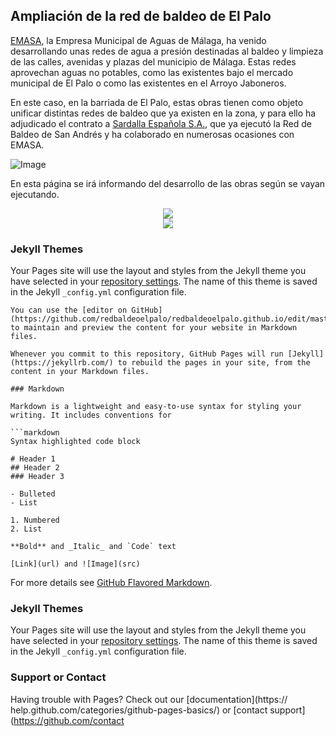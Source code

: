 ## Ampliación de la red de baldeo de El Palo
[EMASA](https://www.emasa.es/), la Empresa Municipal de Aguas de Málaga, ha venido desarrollando unas redes de agua a presión destinadas al baldeo y limpieza de las calles, avenidas y plazas del municipio de Málaga. Estas redes aprovechan  aguas no potables, como las existentes bajo el mercado municipal de El Palo o como las existentes en el Arroyo Jaboneros.

En este caso, en la barriada de El Palo, estas obras tienen como objeto unificar distintas redes de baldeo que ya existen en la zona, y para ello ha adjudicado el contrato a [Sardalla Española S.A.](http://www.sardesa.com/), que ya ejecutó la Red de Baldeo de San Andrés y ha colaborado en numerosas ocasiones con EMASA. 


![Image](https://photos.google.com/photo/AF1QipN-aFlRzW0XYzsHHLmNjWY6qO2R9Duc1UIf4W7E)

En esta página se irá informando del desarrollo de las obras según se vayan ejecutando.

<div style="text-align:center"><img src ="https://lh3.googleusercontent.com/94rGAGMT_M3R_rURpqyZaFKVD7ma5IoT32nM4EZhWYVLpviS-cKK3y_8LJYvxftRdqsfctdePSrZR4-gNO0kZtgJahjZmY-7YbuMNo2A8YgSHJtBfDKW_Iq269x_9SMF4xdUy_X9C1qcSJ7jB6WAAYqBn0RlJUpHJTYl4G8RoHdZuPFzUDVV-D6pw3vEHlBGGDMAPGhvwUc-lv4EaxN8Zs5mGgDiGOK0V-UlXZm7c_SQOHdZniYzofTr1hEWG_fC0ujfxyjyCr1U2JZ4bk960xUrmPSsDzrLNUyvnHOnnt2ZSVsMOUuxUcmxaEnghSig6R0leOzCIsWb1hj0Mj7ypF8W6ssZ_cICCRWV6Yq7U6z9Q2CuVpYdS-nRwnrzw0oHG4Y7QpjdWW_W35gzw5cYq73g9DivBUoGIqWeGDA0Ss5CjoIcqxSKFYiQciVM7cHAznyhJw_npp6-L0eu8OEj89UyzCGvfOE_2DhBTA-4nBZzsQ8s-b3flRpPXi-8Wp_NNHTRqnNIfytfGmvan2gAopM_4XaGhMxRShTivxI1xbwPGcoHB_mi_he-D6rsjUbBUeNduaWGSApo4pC9zQ93pKgpp0HhSy4gokv0rw=s250-k-rw-no" /></div> <div style="text-align:center"><img src ="https://www.emasa.es/wp-content/themes/twentyeleven/img/34.png" /></div>


### Jekyll Themes

Your Pages site will use the layout and styles from the Jekyll theme you have selected in your [repository settings](https://github.com/redbaldeoelpalo/redbaldeoelpalo.github.io/settings). The name of this theme is saved in the Jekyll `_config.yml` configuration file.

```
You can use the [editor on GitHub](https://github.com/redbaldeoelpalo/redbaldeoelpalo.github.io/edit/master/index.md) to maintain and preview the content for your website in Markdown files.

Whenever you commit to this repository, GitHub Pages will run [Jekyll](https://jekyllrb.com/) to rebuild the pages in your site, from the content in your Markdown files.

### Markdown

Markdown is a lightweight and easy-to-use syntax for styling your writing. It includes conventions for

```markdown
Syntax highlighted code block

# Header 1
## Header 2
### Header 3

- Bulleted
- List

1. Numbered
2. List

**Bold** and _Italic_ and `Code` text

[Link](url) and ![Image](src)
```

For more details see [GitHub Flavored Markdown](https://guides.github.com/features/mastering-markdown/).

### Jekyll Themes

Your Pages site will use the layout and styles from the Jekyll theme you have selected in your [repository settings](https://github.com/redbaldeoelpalo/redbaldeoelpalo.github.io/settings). The name of this theme is saved in the Jekyll `_config.yml` configuration file.

### Support or Contact

Having trouble with Pages? Check out our [documentation](https://
help.github.com/categories/github-pages-basics/) or [contact support](https://github.com/contact
